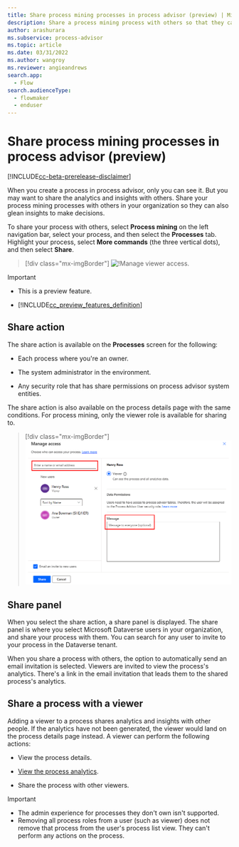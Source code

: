 ```yaml
---
title: Share process mining processes in process advisor (preview) | Microsoft Docs
description: Share a process mining process with others so that they can glean insights to make decisions.
author: arashurara 
ms.subservice: process-advisor
ms.topic: article
ms.date: 03/31/2022
ms.author: wangroy
ms.reviewer: angieandrews
search.app: 
  - Flow
search.audienceType: 
  - flowmaker
  - enduser
---
```


# Share process mining processes in process advisor (preview)

[!INCLUDE[cc-beta-prerelease-disclaimer](./includes/cc-beta-prerelease-disclaimer.md)]

When you create a process in process advisor, only you can see it. But you may want to share the analytics and insights with others. Share your process mining processes with others in your organization so they can also glean insights to make decisions.

To share your process with others, select **Process mining** on the left navigation bar, select your process, and then select the **Processes** tab. Highlight your process, select **More commands** (the three vertical dots), and then select **Share**.

> [!div class="mx-imgBorder"]
> ![!Manage viewer access.](media/process-mining-share/share-button.png "Manage viewer access")

> [!IMPORTANT]
> - This is a preview feature.
>
> - [!INCLUDE[cc_preview_features_definition](includes/cc-preview-features-definition.md)]

## Share action

The share action is available on the **Processes** screen for the following: 

- Each process where you're an owner.

- The system administrator in the environment.

- Any security role that has share permissions on process advisor system entities.

The share action is also available on the process details page with the same conditions. For process mining, only the viewer role is available for sharing to. <!-- Note from Sweeny: It seems the preposition use may be incorrect here at the end of the sentence. It makes the sentence look incomplete. Please rephrase. -->

> [!div class="mx-imgBorder"]
> ![!Manage viewer access.](media/process-mining-share/manage-viewer-access.png "Manage viewer access")

## Share panel

When you select the share action, a share panel is displayed. The share panel is where you select Microsoft Dataverse users in your organization, and share your process with them. You can search for any user to invite to your process in the Dataverse tenant.  

When you share a process with others, the option to automatically send an email invitation is selected. Viewers are invited to view the process's analytics. There's a link in the email invitation that leads them to the shared process's analytics.  <!-- Note from Sweeny: Can we add a screenshot of the
Share Panel here for more clarity? -->

## Share a process with a viewer

  Adding a viewer to a process shares analytics and insights with other people. <!-- Note from Sweeny: This sentence sounds incorrect. Please check. -->
  If the analytics have not been generated, the viewer would land on the process details page instead. A viewer can perform the following actions:    

- View the process details.

- [View the process analytics](process-mining-visualize.md).

- Share the process with other viewers.

>[!IMPORTANT]
>
>- The admin experience for processes they don't own isn't supported.
>- Removing all process roles from a user (such as viewer) does not remove that process from the user's process list view. They can't perform any actions on the process.
